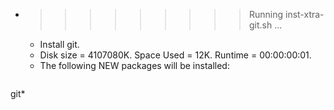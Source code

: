 * >>>>>>>>> Running inst-xtra-git.sh ...
  * Install git.
  * Disk size = 4107080K. Space Used = 12K. Runtime = 00:00:00:01.
  * The following NEW packages will be installed:
  ```bash
git*
  ```

